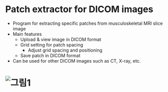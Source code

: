 # Patch extractor for DICOM images
- Program for extracting specific patches from musculoskeletal MRI slice image
- Main features
   - Upload & view image in DICOM format
   - Grid setting for patch spacing
     - Adjust grid spacing and positioning
   - Save patch in DICOM format
- Can be used for other DICOM images such as CT, X-ray, etc.

# ![그림1](https://user-images.githubusercontent.com/49828672/95675816-d2b5fd00-0bf4-11eb-8a1c-33b508ae6190.png)
